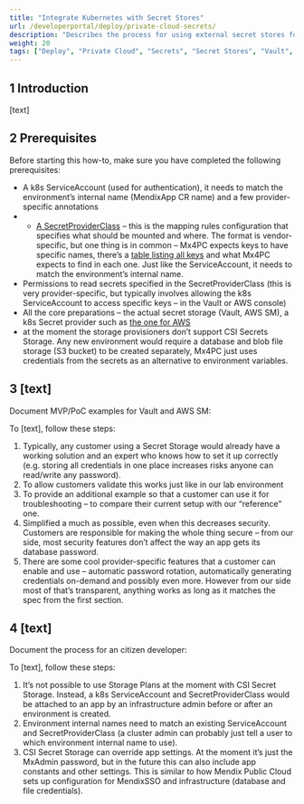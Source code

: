 ```yaml
---
title: "Integrate Kubernetes with Secret Stores"
url: /developerportal/deploy/private-cloud-secrets/
description: "Describes the process for using external secret stores for Kubernetes secrets"
weight: 20
tags: ["Deploy", "Private Cloud", "Secrets", "Secret Stores", "Vault", "Kubernetes", "AWS"]
---
```


## 1 Introduction

[text]

## 2 Prerequisites

Before starting this how-to, make sure you have completed the following prerequisites:

* A k8s ServiceAccount (used for authentication), it needs to match the environment’s internal name (MendixApp CR name) and a few provider-specific annotations
* - [A SecretProviderClass](https://secrets-store-csi-driver.sigs.k8s.io/getting-started/usage.html#create-your-own-secretproviderclass-object) – this is the mapping rules configuration that specifies what should be mounted and where. The format is vendor-specific, but one thing is in common – Mx4PC expects keys to have specific names, there’s a [table listing all keys](https://paper.dropbox.com/doc/Research-to-support-Secrets-Store-CSI-Driver-in-Mendix-Operator.--Brbm2tME4jdxV3zWYTqBdkr6Ag-KvC23pXzgowSeAVOd8Qeh) and what Mx4PC expects to find in each one. Just like the ServiceAccount, it needs to match the environment’s internal name.
* Permissions to read secrets specified in the SecretProviderClass (this is very provider-specific, but typically involves allowing the k8s ServiceAccount to access specific keys – in the Vault or AWS console)
* All the core preparations – the actual secret storage (Vault, AWS SM), a k8s Secret provider such as [the one for AWS](https://paper.dropbox.com/doc/How-to-AWS-Secrets-Manager-CSI-Secrets-Store--Bra7qAbjMeURsK7WxZjWj~l2Ag-EfMEAVkxwbHMgFLfr4YhL)
* at the moment the storage provisioners don’t support CSI Secrets Storage. Any new environment would require a database and blob file storage (S3 bucket) to be created separately, Mx4PC just uses credentials from the secrets as an alternative to environment variables.

## 3 [text]

Document MVP/PoC examples for Vault and AWS SM: 

To [text], follow these steps:

1. Typically, any customer using a Secret Storage would already have a working solution and an expert who knows how to set it up correctly (e.g. storing all credentials in one place increases risks anyone can read/write any password). 
2. To allow customers validate this works just like in our lab environment
3. To provide an additional example so that a customer can use it for troubleshooting – to compare their current setup with our “reference” one.
4. Simplified a much as possible, even when this decreases security. Customers are responsible for making the whole thing secure – from our side, most security features don’t affect the way an app gets its database password.
5. There are some cool provider-specific features that a customer can enable and use – automatic password rotation, automatically generating credentials on-demand and possibly even more. However from our side most of that’s transparent, anything works as long as it matches the spec from the first section.

## 4 [text]

Document the process for an citizen developer:

To [text], follow these steps:

1. It’s not possible to use Storage Plans at the moment with CSI Secret Storage. Instead, a k8s ServiceAccount and SecretProviderClass would be attached to an app by an infrastructure admin before or after an environment is created.
2. Environment internal names need to match an existing ServiceAccount and SecretProviderClass (a cluster admin can probably just tell a user to which environment internal name to use).
3. CSI Secret Storage can override app settings. At the moment it’s just the MxAdmin password, but in the future this can also include app constants and other settings. This is similar to how Mendix Public Cloud sets up configuration for MendixSSO and infrastructure (database and file credentials).